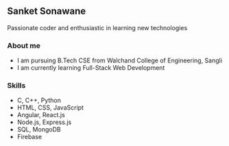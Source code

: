 ## Sanket Sonawane

Passionate coder and enthusiastic in learning new technologies

### About me

- I am pursuing B.Tech CSE from Walchand College of Engineering, Sangli
- I am currently learning Full-Stack Web Development

### Skills

- C, C++, Python
- HTML, CSS, JavaScript
- Angular, React.js
- Node.js, Express.js
- SQL, MongoDB
- Firebase

